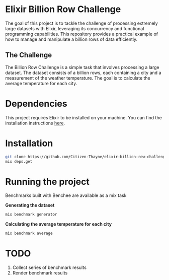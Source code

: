 # Elixir Billion Row Challenge

The goal of this project is to tackle the challenge of processing extremely large datasets with Elixir, leveraging its concurrency and functional programming capabilities. This repository provides a practical example of how to manage and manipulate a billion rows of data efficiently.

## The Challenge
The Billion Row Challenge is a simple task that involves processing a large dataset. The dataset consists of a billion rows, each containing a city and a measurement of the weather temperature. The goal is to calculate the average temperature for each city.

# Dependencies
This project requires Elixir to be installed on your machine. You can find the installation instructions [here](https://elixir-lang.org/install.html).

# Installation

```bash
git clone https://github.com/Citizen-Thayne/elixir-billion-row-challenge.git
mix deps.get
```

# Running the project
Benchmarks built with Benchee are available as a mix task

**Generating the dataset**
```bash
mix benchmark generator
```

**Calculating the average temperature for each city**
```bash
mix benchmark average
```

# TODO
1. Collect series of benchmark results
2. Render benchmark results
